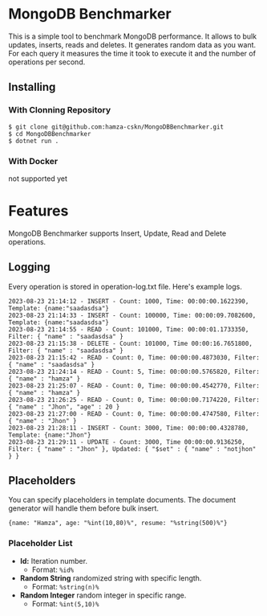 # MongoDB Benchmarker

This is a simple tool to benchmark MongoDB performance. It allows to bulk updates, inserts, reads and deletes. It generates random data as you want. For each query it measures the time it took to execute it and the number of operations per second.

## Installing

### With Clonning Repository
```
$ git clone git@github.com:hamza-cskn/MongoDBBenchmarker.git
$ cd MongoDBBenchmarker
$ dotnet run .
```

### With Docker
not supported yet

# Features
MongoDB Benchmarker supports Insert, Update, Read and Delete operations.

## Logging
Every operation is stored in operation-log.txt file. Here's example logs.
```log
2023-08-23 21:14:12 - INSERT - Count: 1000, Time: 00:00:00.1622390, Template: {name:"saadasdsa"}
2023-08-23 21:14:33 - INSERT - Count: 100000, Time: 00:00:09.7082600, Template: {name:"saadasdsa"}
2023-08-23 21:14:55 - READ - Count: 101000, Time: 00:00:01.1733350, Filter: { "name" : "saadasdsa" }
2023-08-23 21:15:38 - DELETE - Count: 101000, Time 00:00:16.7651800, Filter: { "name" : "saadasdsa" }
2023-08-23 21:15:42 - READ - Count: 0, Time: 00:00:00.4873030, Filter: { "name" : "saadasdsa" }
2023-08-23 21:24:14 - READ - Count: 5, Time: 00:00:00.5765820, Filter: { "name" : "hamza" }
2023-08-23 21:25:07 - READ - Count: 0, Time: 00:00:00.4542770, Filter: { "name" : "hamza" }
2023-08-23 21:26:25 - READ - Count: 0, Time: 00:00:00.7174220, Filter: { "name" : "Jhon", "age" : 20 }
2023-08-23 21:27:00 - READ - Count: 0, Time: 00:00:00.4747580, Filter: { "name" : "Jhon" }
2023-08-23 21:28:11 - INSERT - Count: 3000, Time: 00:00:00.4328780, Template: {name:"Jhon"}
2023-08-23 21:29:11 - UPDATE - Count: 3000, Time 00:00:00.9136250, Filter: { "name" : "Jhon" }, Updated: { "$set" : { "name" : "notjhon" } }
```

## Placeholders
You can specify placeholders in template documents. The document generator will handle them before bulk insert.
```
{name: "Hamza", age: "%int(10,80)%", resume: "%string(500)%"}
```

### Placeholder List
* **Id:** Iteration number.
  * Format: `%id%`
* **Random String** randomized string with specific length.
  * Format: `%string(n)%`
* **Random Integer** random integer in specific range.
  * Format: `%int(5,10)%`

